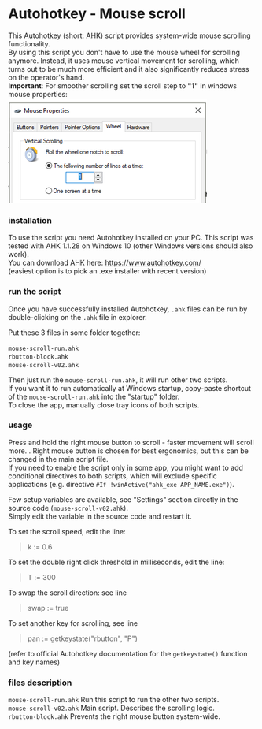 # Autohotkey - Mouse scroll
This Autohotkey (short: AHK) script provides system-wide mouse scrolling functionality.  
By using this script you don't have to use the mouse wheel for scrolling anymore. Instead, it uses mouse vertical movement for scrolling, which turns out to be much more efficient and it also significantly reduces stress on the operator's hand.    
**Important**: For smoother scrolling set the scroll step to **"1"** in windows mouse properties:  
<img src="https://github.com/Mikhail22/Autohotkey/blob/master/img/wheel.png">  
  

### installation
To use the script you need Autohotkey installed on your PC. This script was tested with AHK 1.1.28 on Windows 10 (other Windows versions should also work).  
You can download AHK here: https://www.autohotkey.com/  
(easiest option is to pick an .exe installer with recent version)

### run the script
Once you have successfully installed Autohotkey, `.ahk` files can be run by double-clicking on the `.ahk` file in explorer.  

Put these 3 files in some folder together:  

`mouse-scroll-run.ahk`  
`rbutton-block.ahk`   
`mouse-scroll-v02.ahk`   

Then just run the `mouse-scroll-run.ahk`, it will run other two scripts.  
If you want it to run automatically at Windows startup, copy-paste shortcut of the `mouse-scroll-run.ahk` into the "startup" folder.  
To close the app, manually close tray icons of both scripts.

### usage
Press and hold the right mouse button to scroll - faster movement will scroll more.  . 
Right mouse button is chosen for best ergonomics, but this can be changed in the main script file.  
If you need to enable the script only in some app, you might want to add conditional directives to both  scripts, which will exclude specific applications (e.g. directive `#If !winActive("ahk_exe APP_NAME.exe")`).  

Few setup variables are available, see "Settings" section directly in the source code (`mouse-scroll-v02.ahk`).  
Simply edit the variable in the source code and restart it.

To set the scroll speed, edit the line:  
> k := 0.6

To set the double right click threshold in milliseconds, edit the line:  
> T := 300

To swap the scroll direction: see line  
> swap := true

To set another key for scrolling, see line  
> pan := getkeystate("rbutton", "P")  

(refer to official Autohotkey documentation for the `getkeystate()` function and key names)  

### files description
`mouse-scroll-run.ahk` Run this script to run the other two scripts.  
`mouse-scroll-v02.ahk` Main script. Describes the scrolling logic.  
`rbutton-block.ahk` Prevents the right mouse button system-wide.
